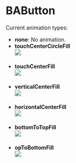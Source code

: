 # BAButton

Current animation types:

* **none**: No animation.<br/>
* **touchCenterCircleFill**<br/>
    ![](AnimationGif/TouchCenterCircleFill.gif)
    <br/><br/>
* **touchCenterFill**<br/>
    ![](AnimationGif/TouchCenterFill.gif)
    <br/><br/>
* **verticalCenterFill**<br/>
    ![](AnimationGif/VerticalCenterFill.gif)
    <br/><br/>
* **horizontalCenterFill**<br/>
    ![](AnimationGif/HorizontalCenterFill.gif)
    <br/><br/>
* **bottomToTopFill**<br/>
    ![](AnimationGif/BottomToTopFill.gif)
    <br/><br/>
* **opToBottomFill**<br/>
    ![](AnimationGif/TopToBottomFill.gif)

